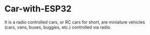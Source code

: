 # Car-with-ESP32
It is a radio controlled cars, or RC cars for short, are miniature vehicles (cars, vans, buses, buggies, etc.) controlled via radio.
